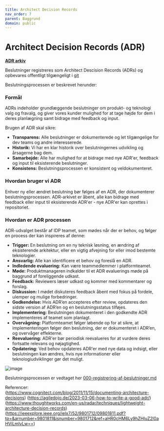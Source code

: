 ```yaml
---
title: Architect Decision Records
nav_order: 7
parent: Baggrund
domain: public
---
```


# Architect Decision Records (ADR)

**[ADR arkiv](https://github.com/jppol-idp/docs/blob/main/architecture-decision-records/README.md)**

Beslutninger registreres som Architect Descision Records (ADRs) og opbevares offentligt tilgængeligt i [git](https://github.com/jppol-idp/docs/blob/main/architecture-decision-records)

Beslutningsprocessen er beskrevet herunder:

### **Formål**

ADRs indeholder grundlæggende beslutninger om produkt- og teknologi valg og fravalg, og giver vores 
kunder mulighed for at tage højde for dem i deres planlægning samt bidrage med feedback og input.

Brugen af ADR skal sikre:  
- **Transparens:** Alle beslutninger er dokumenterede og let tilgængelige for dev teams og andre interesserede.
- **Historik:** Vi har en klar historik over beslutningernes udvikling og årsagerne bag dem.
- **Samarbejde:** Alle har mulighed for at bidrage med nye ADR'er, feedback og input til eksisterende beslutninger.
- **Konsistens:** Beslutningsprocessen er konsistent og veldokumenteret.

### **Hvordan bruger vi ADR**

Enhver ny eller ændret beslutning bør følges af en ADR, der dokumenterer beslutningsprocessen.
ADR-arkivet er åbent, alle kan bidrage med feedback eller input til eksisterende ADR'er - nye ADR'er kan oprettes i repositoriet. 

### **Hvordan er ADR processen** 

ADR-udvalget består af IDP teamet, som mødes når der er behov, og følger en process der kan inspireres af denne: 

- **Trigger:** En beslutning om en ny teknisk løsning, en ændring af eksisterende arkitektur, eller en vigtig afvejning for eller imod bestemte teknologier.
- **Ansvarlig:** Alle kan identificere et behov og foreslå en ADR.
- **Indledende evaluering:** Kan være teammedlemmer i platformteamet.
- **Møde:** Produktmanageren indkalder til et ADR evaluerings møde på baggrund af foreliggende udkast.
- **Feedback:** Reviewers læser udkast og kommer med kommentarer og forslag.
- **Diskussion:** I mødet diskuteres feedback åbent med fokus på fordele, ulemper og mulige forbedringer.
- **Godkendelse:** Hvis ADR’en accepteres efter review, opdateres den sidste version af ADR’en og en beslutningsstatus tilføjes.
- **Implementering:** Beslutningen dokumenteret i den godkendte ADR implementeres af teamet som planlagt.
- **Overvågning:** Platformteamet følger løbende op for at sikre, at implementeringen følger den beslutning, der er dokumenteret i ADR’en, og overvåger effekterne.
- **Reevaluering:** ADR'er bør periodisk reevalueres for at vurdere deres fortsatte relevans og nøjagtighed.
- **Opdatering:** Ved behov opdateres ADR'er med nye data og indsigt, eller beslutningen kan ændres, hvis nye informationer eller teknologiudviklinger gør det muligt.

![image](https://github.com/user-attachments/assets/fb38dae1-41fc-462b-836f-d2fb77862f5b)

Beslutningsprocessen er vedtaget her [000-registrering-af-beslutninger.md](https://github.com/jppol-idp/docs/blob/main/architecture-decision-records/000-registrering-af-beslutninger.md)

Referencer:   
(https://www.cognitect.com/blog/2011/11/15/documenting-architecture-decisions)
(https://agiledojo.de/2023-03-06-how-to-write-a-good-adr/)
(https://www.thoughtworks.com/en-us/radar/techniques/lightweight-architecture-decision-records)
(https://ieeexplore.ieee.org/ielx7/52/9801712/09801811.pdf?tp=&arnumber=9801811&isnumber=9801712&ref=aHR0cHM6Ly9hZHIuZ2l0aHViLmlvLw==)
